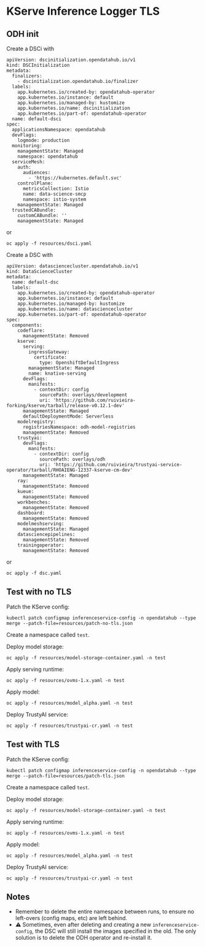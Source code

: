 # KServe Inference Logger TLS

## ODH init

Create a DSCi with

```shell
apiVersion: dscinitialization.opendatahub.io/v1
kind: DSCInitialization
metadata:
  finalizers:
    - dscinitialization.opendatahub.io/finalizer
  labels:
    app.kubernetes.io/created-by: opendatahub-operator
    app.kubernetes.io/instance: default
    app.kubernetes.io/managed-by: kustomize
    app.kubernetes.io/name: dscinitialization
    app.kubernetes.io/part-of: opendatahub-operator
  name: default-dsci
spec:
  applicationsNamespace: opendatahub
  devFlags:
    logmode: production
  monitoring:
    managementState: Managed
    namespace: opendatahub
  serviceMesh:
    auth:
      audiences:
        - 'https://kubernetes.default.svc'
    controlPlane:
      metricsCollection: Istio
      name: data-science-smcp
      namespace: istio-system
    managementState: Managed
  trustedCABundle:
    customCABundle: ''
    managementState: Managed
```

or

```shell
oc apply -f resources/dsci.yaml
```

Create a DSC with

```shell
apiVersion: datasciencecluster.opendatahub.io/v1
kind: DataScienceCluster
metadata:
  name: default-dsc
  labels:
    app.kubernetes.io/created-by: opendatahub-operator
    app.kubernetes.io/instance: default
    app.kubernetes.io/managed-by: kustomize
    app.kubernetes.io/name: datasciencecluster
    app.kubernetes.io/part-of: opendatahub-operator
spec:
  components:
    codeflare:
      managementState: Removed
    kserve:
      serving:
        ingressGateway:
          certificate:
            type: OpenshiftDefaultIngress
        managementState: Managed
        name: knative-serving
      devFlags:
        manifests:
          - contextDir: config
            sourcePath: overlays/development
            uri: 'https://github.com/ruivieira-forking/kserve/tarball/release-v0.12.1-dev'
      managementState: Managed
      defaultDeploymentMode: Serverless
    modelregistry:
      registriesNamespace: odh-model-registries
      managementState: Removed
    trustyai:
      devFlags:
        manifests:
          - contextDir: config
            sourcePath: overlays/odh
            uri: 'https://github.com/ruivieira/trustyai-service-operator/tarball/RHOAIENG-12337-kserve-cm-dev'
      managementState: Managed
    ray:
      managementState: Removed
    kueue:
      managementState: Removed
    workbenches:
      managementState: Removed
    dashboard:
      managementState: Removed
    modelmeshserving:
      managementState: Managed
    datasciencepipelines:
      managementState: Removed
    trainingoperator:
      managementState: Removed
```

or

```shell
oc apply -f dsc.yaml
```

## Test with no TLS

Patch the KServe config:

```shell
kubectl patch configmap inferenceservice-config -n opendatahub --type merge --patch-file=resources/patch-no-tls.json
```

Create a namespace called `test`.

Deploy model storage:

```shell
oc apply -f resources/model-storage-container.yaml -n test
```

Apply serving runtime:

```shell
oc apply -f resources/ovms-1.x.yaml -n test
```

Apply model:

```shell
oc apply -f resources/model_alpha.yaml -n test
```

Deploy TrustyAI service:

```shell
oc apply -f resources/trustyai-cr.yaml -n test
```

## Test with TLS

Patch the KServe config:

```shell
kubectl patch configmap inferenceservice-config -n opendatahub --type merge --patch-file=resources/patch-tls.json
```

Create a namespace called `test`.

Deploy model storage:

```shell
oc apply -f resources/model-storage-container.yaml -n test
```

Apply serving runtime:

```shell
oc apply -f resources/ovms-1.x.yaml -n test
```

Apply model:

```shell
oc apply -f resources/model_alpha.yaml -n test
```

Deploy TrustyAI service:

```shell
oc apply -f resources/trustyai-cr.yaml -n test
```

## Notes

* Remember to delete the entire namespace between runs, to ensure no left-overs (config maps, etc) are left behind.
* ⚠️ Sometimes, even after deleting and creating a new `inferenceservice-config`, the DSC will still install the images specified in the old. The only solution is to delete the ODH operator and re-install it. 
